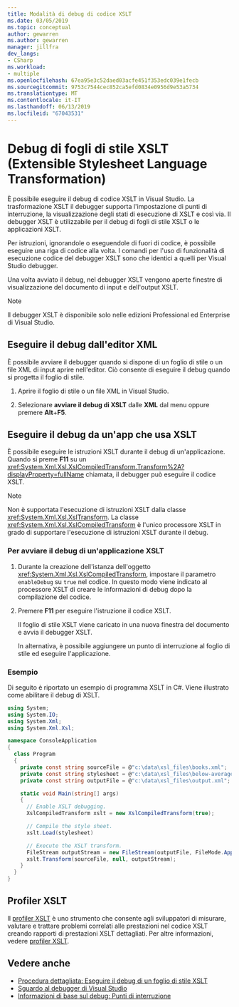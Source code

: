 ```yaml
---
title: Modalità di debug di codice XSLT
ms.date: 03/05/2019
ms.topic: conceptual
author: gewarren
ms.author: gewarren
manager: jillfra
dev_langs:
- CSharp
ms.workload:
- multiple
ms.openlocfilehash: 67ea95e3c52daed03acfe451f353edc039e1fecb
ms.sourcegitcommit: 9753c7544cec852ca5efd0834e0956d9e53a5734
ms.translationtype: MT
ms.contentlocale: it-IT
ms.lasthandoff: 06/13/2019
ms.locfileid: "67043531"
---
```

# <a name="debugging-xslt"></a>Debug di fogli di stile XSLT (Extensible Stylesheet Language Transformation)

È possibile eseguire il debug di codice XSLT in Visual Studio. La trasformazione XSLT il debugger supporta l'impostazione di punti di interruzione, la visualizzazione degli stati di esecuzione di XSLT e così via. Il debugger XSLT è utilizzabile per il debug di fogli di stile XSLT o le applicazioni XSLT.

Per istruzioni, ignorandole o eseguendole di fuori di codice, è possibile eseguire una riga di codice alla volta. I comandi per l'uso di funzionalità di esecuzione codice del debugger XSLT sono che identici a quelli per Visual Studio debugger.

Una volta avviato il debug, nel debugger XSLT vengono aperte finestre di visualizzazione del documento di input e dell'output XSLT.

> [!NOTE]
> Il debugger XSLT è disponibile solo nelle edizioni Professional ed Enterprise di Visual Studio.

## <a name="debug-from-the-xml-editor"></a>Eseguire il debug dall'editor XML

È possibile avviare il debugger quando si dispone di un foglio di stile o un file XML di input aprire nell'editor. Ciò consente di eseguire il debug quando si progetta il foglio di stile.

1. Aprire il foglio di stile o un file XML in Visual Studio.

1. Selezionare **avviare il debug di XSLT** dalle **XML** dal menu oppure premere **Alt**+**F5**.

## <a name="debug-from-an-app-that-uses-xslt"></a>Eseguire il debug da un'app che usa XSLT

È possibile eseguire le istruzioni XSLT durante il debug di un'applicazione. Quando si preme **F11** su un <xref:System.Xml.Xsl.XslCompiledTransform.Transform%2A?displayProperty=fullName> chiamata, il debugger può eseguire il codice XSLT.

> [!NOTE]
> Non è supportata l'esecuzione di istruzioni XSLT dalla classe <xref:System.Xml.Xsl.XslTransform>. La classe <xref:System.Xml.Xsl.XslCompiledTransform> è l'unico processore XSLT in grado di supportare l'esecuzione di istruzioni XSLT durante il debug.

### <a name="to-start-debugging-an-xslt-application"></a>Per avviare il debug di un'applicazione XSLT

1. Durante la creazione dell'istanza dell'oggetto <xref:System.Xml.Xsl.XslCompiledTransform>, impostare il parametro `enableDebug` su `true` nel codice. In questo modo viene indicato al processore XSLT di creare le informazioni di debug dopo la compilazione del codice.

1. Premere **F11** per eseguire l'istruzione il codice XSLT.

   Il foglio di stile XSLT viene caricato in una nuova finestra del documento e avvia il debugger XSLT.

   In alternativa, è possibile aggiungere un punto di interruzione al foglio di stile ed eseguire l'applicazione.

### <a name="example"></a>Esempio

Di seguito è riportato un esempio di programma XSLT in C#. Viene illustrato come abilitare il debug di XSLT.

```csharp
using System;
using System.IO;
using System.Xml;
using System.Xml.Xsl;

namespace ConsoleApplication
{
  class Program
  {
    private const string sourceFile = @"c:\data\xsl_files\books.xml";
    private const string stylesheet = @"c:\data\xsl_files\below-average.xsl";
    private const string outputFile = @"c:\data\xsl_files\output.xml";

    static void Main(string[] args)
    {
      // Enable XSLT debugging.
      XslCompiledTransform xslt = new XslCompiledTransform(true);

      // Compile the style sheet.
      xslt.Load(stylesheet)

      // Execute the XSLT transform.
      FileStream outputStream = new FileStream(outputFile, FileMode.Append);
      xslt.Transform(sourceFile, null, outputStream);
    }
  }
}
```

## <a name="xslt-profiler"></a>Profiler XSLT

Il [profiler XSLT](../xml-tools/xslt-profiler.md) è uno strumento che consente agli sviluppatori di misurare, valutare e trattare problemi correlati alle prestazioni nel codice XSLT creando rapporti di prestazioni XSLT dettagliati. Per altre informazioni, vedere [profiler XSLT](../xml-tools/xslt-profiler.md).

## <a name="see-also"></a>Vedere anche

- [Procedura dettagliata: Eseguire il debug di un foglio di stile XSLT](../xml-tools/walkthrough-debug-an-xslt-style-sheet.md)
- [Sguardo al debugger di Visual Studio](../debugger/debugger-feature-tour.md)
- [Informazioni di base sul debug: Punti di interruzione](../debugger/using-breakpoints.md)
